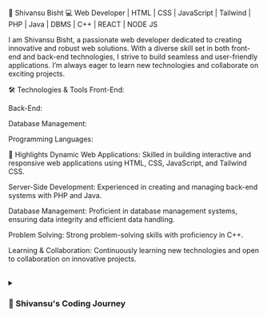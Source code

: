 👋 Shivansu Bisht
💻 Web Developer | HTML | CSS | JavaScript | Tailwind | PHP | Java | DBMS | C++ | REACT | NODE JS

I am Shivansu Bisht, a passionate web developer dedicated to creating innovative and robust web solutions. With a diverse skill set in both front-end and back-end technologies, I strive to build seamless and user-friendly applications. I’m always eager to learn new technologies and collaborate on exciting projects.

🛠️ Technologies & Tools
Front-End:

Back-End:

Database Management:

Programming Languages:

🌟 Highlights
Dynamic Web Applications: Skilled in building interactive and responsive web applications using HTML, CSS, JavaScript, and Tailwind CSS.

Server-Side Development: Experienced in creating and managing back-end systems with PHP and Java.

Database Management: Proficient in database management systems, ensuring data integrity and efficient data handling.

Problem Solving: Strong problem-solving skills with proficiency in C++.

Learning & Collaboration: Continuously learning new technologies and open to collaboration on innovative projects.

<br />

<details> <summary><h3>🚀 Shivansu's Coding Journey</h3></summary> My journey into the world of web development began with a fascination for how websites and applications are built. This curiosity quickly turned into a passion, driving me to explore the depths of programming and development.

🌱 The Early Days
I started with the basics—HTML, CSS, and JavaScript—building simple web pages and interactive elements. These foundational skills gave me a solid understanding of how the web works and sparked my interest in creating more complex, dynamic applications.

🛠️ Diving into Back-End Development
As my skills grew, I gravitated towards back-end development, where I delved into PHP and Java. I mastered the art of building scalable and secure applications, ensuring robust back-end functionality to support dynamic web experiences.

🌐 Database Management
To complement my development skills, I also focused on database management, learning how to handle data efficiently and securely with various DBMS technologies.

🌟 Current Focus
Today, I’m dedicated to pushing the boundaries of web development by incorporating modern frameworks and tools like Tailwind CSS. My recent projects, like a comprehensive weather app, showcase my commitment to creating solutions that address real-world challenges.

🚀 Looking Forward
As I continue to evolve as a developer, I’m excited to explore new technologies and collaborate on innovative projects. I believe in the power of continuous learning and am always open to working with like-minded individuals who share my passion for technology and innovation.

</details>
